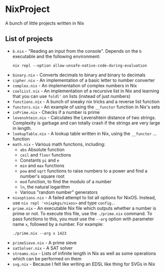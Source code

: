 # NixProject
A bunch of little projects written in Nix

## List of projects

* `b.nix` - "Reading an input from the console". Depends on the `b` executable and the following environment:
  ```
  nix repl --option allow-unsafe-native-code-during-evaluation
  ```
* `binary.nix` - Converts decimals to binary and binary to decimals
* `cipher.nix` - An implementation of a basic letter to number converter
* `complex.nix` - An implementation of complex numbers in Nix
* `coolList.nix` - An implementation of a recursive list in Nix and learning that you can use `foldl'` on lists (instead of just numbers)
* `functions.nix` - A bunch of sneaky nix tricks and a reverse list function
* `functors.nix` - An example of using the `__functor` function in Nix's sets
* `isPrime.nix` - Checks if a number is prime
* `levenshtein.nix` - Calculates the Levenshtein distance of two strings. Complexity is garbage and can totally crash if the strings are very large in length.
* `lookupTable.nix` - A lookup table written in Nix, using the `__functor` ... function
* `math.nix` - Various math functions, including:
  * `abs` Absolute function
  * `ceil` and `floor` functions
  * Constants `pi` and `e`
  * `min` and `max` functions
  * `pow` and `sqrt` functions to raise numbers to a power and find a number's square root
  * `mod` function, to find the modulo of a number
  * `ln`, the natural logarithm
  * Various "random number" generators
* `nixoptions.nix` - A failed attempt to list all options for NixOS. Instead, use `nix repl '<nixpkgs/nixos>` and type `config.`.
* `prime.nix` - An executable Nix file which outputs whether a number is prime or not. To execute this file, use the `./prime.nix` command. To pass functions to this, you must use the `--arg` option with parameter name `x`, followed by a number. For example:
  ```
  ./prime.nix --arg x 1423
  ```
* `primeSieve.nix` - A prime sieve
* `satSolver.nix` - A SAT solver
* `streams.nix` - Lists of infinite length in Nix as well as some operations which can be performed on them
* `svg.nix` - Because I felt like writing an EDSL like thing for SVGs in Nix
